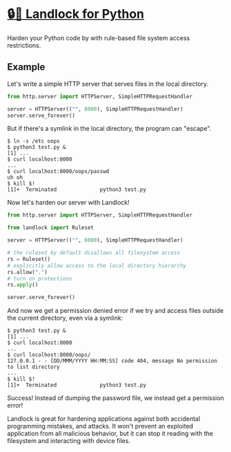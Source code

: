 # [🔒🐍 Landlock for Python](https://github.com/Edward-Knight/landlock)

Harden your Python code by with rule-based file system access restrictions.

## Example

Let's write a simple HTTP server that serves files in the local directory.

```python
from http.server import HTTPServer, SimpleHTTPRequestHandler

server = HTTPServer(("", 8000), SimpleHTTPRequestHandler)
server.serve_forever()
```

But if there's a symlink in the local directory, the program can "escape".

```shell
$ ln -s /etc oops
$ python3 test.py &
[1] ...
$ curl localhost:8000
...
$ curl localhost:8000/oops/passwd
uh oh
$ kill $!
[1]+  Terminated              python3 test.py
```

Now let's harden our server with Landlock!

```python
from http.server import HTTPServer, SimpleHTTPRequestHandler

from landlock import Ruleset

server = HTTPServer(("", 8000), SimpleHTTPRequestHandler)

# the ruleset by default disallows all filesystem access
rs = Ruleset()
# explicitly allow access to the local directory hierarchy
rs.allow(".")
# turn on protections
rs.apply()

server.serve_forever()
```

And now we get a permission denied error if we try and access files outside the current directory,
even via a symlink:

```shell
$ python3 test.py &
[1] ...
$ curl localhost:8000
...
$ curl localhost:8000/oops/
127.0.0.1 - - [DD/MMM/YYYY HH:MM:SS] code 404, message No permission to list directory
...
$ kill $!
[1]+  Terminated              python3 test.py
```

Success! Instead of dumping the password file, we instead get a permission error!

Landlock is great for hardening applications against both accidental programming mistakes,
and attacks.
It won't prevent an exploited application from all malicious behavior,
but it can stop it reading with the filesystem and interacting with device files.
